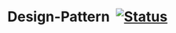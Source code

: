 # Design-Pattern  [![Status](http://52.187.3.12:9090/buildStatus/icon?job=Test%20Project&.png)](http://52.187.3.12:9090/job/Test%20Project/lastBuild/console)
